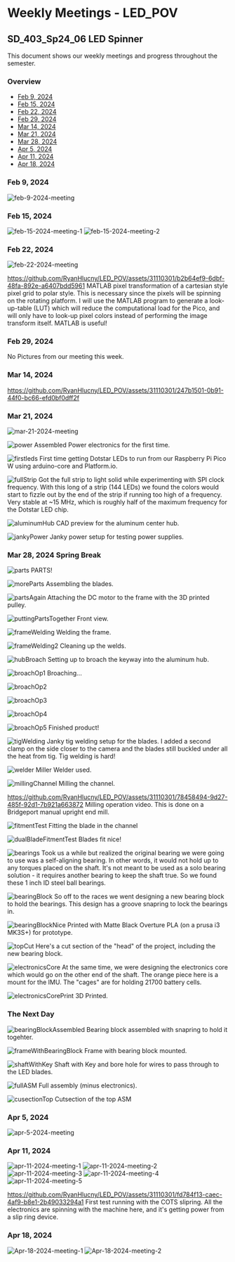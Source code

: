 # Weekly Meetings - LED_POV

## SD_403_Sp24_06 LED Spinner

This document shows our weekly meetings and progress throughout the semester.

### Overview

- [Feb 9, 2024](#feb-9-2024)
- [Feb 15, 2024](#feb-15-2024)
- [Feb 22, 2024](#feb-22-2024)
- [Feb 29, 2024](#feb-29-2024)
- [Mar 14, 2024](#mar-14-2024)
- [Mar 21, 2024](#mar-21-2024)
- [Mar 28, 2024](#mar-28-2024)
- [Apr 5, 2024](#apr-5-2024)
- [Apr 11, 2024](#apr-11-2024)
- [Apr 18, 2024](#apr-18-2024)

### Feb 9, 2024

![feb-9-2024-meeting](/SD403/Media/Images/02_09_2024_Meeting.jpg)

### Feb 15, 2024

![feb-15-2024-meeting-1](/SD403/Media/Images/02_15_2024_Meeting_1.jpg)
![feb-15-2024-meeting-2](/SD403/Media/Images/02_15_2024_Meeting_2.jpg)

### Feb 22, 2024

![feb-22-2024-meeting](/SD403/Media/Images/02_22_2024_Meeting.jpg)

https://github.com/RyanHlucny/LED_POV/assets/31110301/b2b64ef9-6dbf-48fa-892e-a6407bdd5961
MATLAB pixel transformation of a cartesian style pixel grid to polar style. This is necessary since the pixels will be spinning on the rotating platform. I will use the MATLAB program to generate a look-up-table (LUT) which will reduce the computational load for the Pico, and will only have to look-up pixel colors instead of performing the image transform itself. MATLAB is useful!

### Feb 29, 2024

No Pictures from our meeting this week.

### Mar 14, 2024

https://github.com/RyanHlucny/LED_POV/assets/31110301/247b1501-0b91-44f0-bc66-efd0bf0dff2f

### Mar 21, 2024

![mar-21-2024-meeting](/SD403/Media/Images/03_21_2024_Meeting.jpg)

![power](/SD403/Media/Images/PowerElectronics.jpg)
Assembled Power electronics for the first time.

![firstleds](/SD403/Media/Images/FirstLeds.jpg)
First time getting Dotstar LEDs to run from our Raspberry Pi Pico W using arduino-core and Platform.io.

![fullStrip](/SD403/Media/Images/FullStrip.jpg)
Got the full strip to light solid while experimenting with SPI clock frequency. With this long of a strip (144 LEDs) we found the colors would start to fizzle out by the end of the strip if running too high of a frequency. Very stable at ~15 MHz, which is roughly half of the maximum frequency for the Dotstar LED chip.

![aluminumHub](/SD403/Media/Images/AluminumHub.jpg)
CAD preview for the aluminum center hub.

![jankyPower](/SD403/Media/Images/JankyPower.jpg)
Janky power setup for testing power supplies.

### Mar 28, 2024 Spring Break

![parts](/SD403/Media/Images/PARTS.jpg)
PARTS!

![moreParts](/SD403/Media/Images/MoreParts.jpg)
Assembling the blades.

![partsAgain](/SD403/Media/Images/PartsAgain.jpg)
Attaching the DC motor to the frame with the 3D printed pulley.

![puttingPartsTogether](/SD403/Media/Images/PuttingPartsTogether.jpg)
Front view.

![frameWelding](/SD403/Media/Images/FrameWelding.jpg)
Welding the frame.

![frameWelding2](/SD403/Media/Images/FrameWelding2.jpg)
Cleaning up the welds.

![hubBroach](/SD403/Media/Images/HubBroach.jpg)
Setting up to broach the keyway into the aluminum hub.

![broachOp1](/SD403/Media/Images/BroachOp1.jpg)
Broaching...

![broachOp2](/SD403/Media/Images/BroachOp2.jpg)

![broachOp3](/SD403/Media/Images/BroachOp3.jpg)

![broachOp4](/SD403/Media/Images/BroachOp4.jpg)

![broachOp5](/SD403/Media/Images/BroachOp5.jpg)
Finished product!

![tigWelding](/SD403/Media/Images/JankyTigWelding.jpg)
Janky tig welding setup for the blades. I added a second clamp on the side closer to the camera and the blades still buckled under all the heat from tig. Tig welding is hard!

![welder](/SD403/Media/Images/TigWelder.jpg)
Miller Welder used.

![millingChannel](/SD403/Media/Images/MillingTheChannel1.jpg)
Milling the channel.

https://github.com/RyanHlucny/LED_POV/assets/31110301/78458494-9d27-485f-92d1-7b921a663872
Milling operation video. This is done on a Bridgeport manual upright end mill.

![fitmentTest](/SD403/Media/Images/FitmentTest.jpg)
Fitting the blade in the channel

![dualBladeFitmentTest](/SD403/Media/Images/DualBladeFitment.jpg)
Blades fit nice!

![bearings](/SD403/Media/Images/BearingsNice.jpg)
Took us a while but realized the original bearing we were going to use was a self-aligning bearing. In other words, it would not hold up to any torques placed on the shaft. It's not meant to be used as a solo bearing solution - it requires another bearing to keep the shaft true. So we found these 1 inch ID steel ball bearings.

![bearingBlock](/SD403/Media/Images/BearingBlockCAD.jpg)
So off to the races we went designing a new bearing block to hold the bearings. This design has a groove snapring to lock the bearings in.

![bearingBlockNice](/SD403/Media/Images/BearingBlockNice.jpg)
Printed with Matte Black Overture PLA (on a prusa i3 MK3S+) for prototype.

![topCut](/SD403/Media/Images/TopCutsection.jpg)
Here's a cut section of the "head" of the project, including the new bearing block.

![electronicsCore](/SD403/Media/Images/ElectronicsCore.jpg)
At the same time, we were designing the electronics core which would go on the other end of the shaft. The orange piece here is a mount for the IMU. The "cages" are for holding 21700 battery cells.

![electronicsCorePrint](/SD403/Media/Images/ElectronicsCorePrint.jpg)
3D Printed.

### The Next Day

![bearingBlockAssembled](/SD403/Media/Images/BearingBlockAssembled.jpg)
Bearing block assembled with snapring to hold it togehter.

![frameWithBearingBlock](/SD403/Media/Images/FrameWIthBearingBlock.jpg)
Frame with bearing block mounted.

![shaftWithKey](/SD403/Media/Images/ShaftWithKey.jpg)
Shaft with Key and bore hole for wires to pass through to the LED blades.

![fullASM](/SD403/Media/Images/fullASM.jpg)
Full assembly (minus electronics).

![cusectionTop](/SD403/Media/Images/CutsectionTopASM.jpg)
Cutsection of the top ASM

### Apr 5, 2024

![apr-5-2024-meeting](/SD403/Media/Images/04_05_2024_Meeting.jpg)

### Apr 11, 2024

![apr-11-2024-meeting-1](/SD403/Media/Images/04_11_2024_Meeting_1.jpg)
![apr-11-2024-meeting-2](/SD403/Media/Images/04_11_2024_Meeting_2.jpg)
![apr-11-2024-meeting-3](/SD403/Media/Images/04_11_2024_Meeting_3.jpg)
![apr-11-2024-meeting-4](/SD403/Media/Images/04_11_2024_Meeting_4.jpg)
![apr-11-2024-meeting-5](/SD403/Media/Images/04_11_2024_Meeting_5.jpg)

https://github.com/RyanHlucny/LED_POV/assets/31110301/fd784f13-caec-4af9-b8e1-2b49033294a1
First test running with the COTS slipring. All the electronics are spinning with the machine here, and it's getting power from a slip ring device.

### Apr 18, 2024

![Apr-18-2024-meeting-1](/SD403/Media/Images/04_18_2024_Meeting_1.jpg)
![Apr-18-2024-meeting-2](./SD403/Media/Images/04_18_2024_Meeting_2.jpg)
